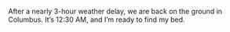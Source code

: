 After a nearly 3-hour weather delay, we are back on the ground in Columbus. It’s 12:30 AM, and I’m ready to find my bed.